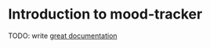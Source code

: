 # Introduction to mood-tracker

TODO: write [great documentation](http://jacobian.org/writing/what-to-write/)
